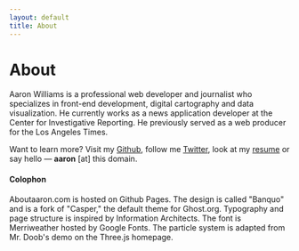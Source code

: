 ```yaml
---
layout: default
title: About
---
```


# About

Aaron Williams is a professional web developer and journalist who specializes in front-end development, digital cartography and data visualization. He currently works as a news application developer at the Center for Investigative Reporting. He previously served as a web producer for the Los Angeles Times.

Want to learn more? Visit my [Github](http://github/aboutaaron), follow me [Twitter](http://twitter.com/aboutaaron), look at my [resume](http://resume.linkedinlabs.com/z3wen348n) or say hello — **aaron** [at] this domain.


#### Colophon

Aboutaaron.com is hosted on Github Pages. The design is called "Banquo" and is a fork of "Casper," the default theme for Ghost.org. Typography and page structure is inspired by Information Architects. The font is Merriweather hosted by Google Fonts. The particle system is adapted from Mr. Doob's demo on the Three.js homepage.